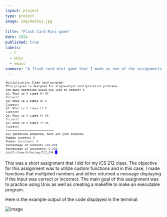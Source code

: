 ```yaml
---
layout: project
type: project
image: img/maths2.jpg

title: "Flash Card Mini-game"
date: 2024
published: true
labels:
  - C
  - Unix
  - emacs
summary: "A flash card mini game that I made as one of the assignments for ICS 212"
---
```


<img class="img-fluid" src=" img/forport.2.png">

This was a short assignment that I did for my ICS 212 class. The objective for this assignment was to utilize custom functions and in this case, I made functions that multiplied numbers and either returned a message displaying if the input was correct or incorrect. The main goal of this assignment was to practice using Unix as well as creating a makefile to make an executable program. 


Here is the example output of the code displayed in the terminal:

![image](https://github.com/user-attachments/assets/0c84f6f5-492a-40c1-a3a7-f377cfb2d226)

